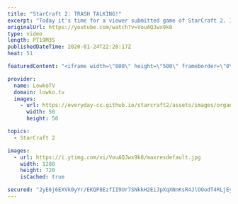 ```yaml
---
title: "StarCraft 2: TRASH TALKING!"
excerpt: "Today it's time for a viewer submitted game of StarCraft 2. In this Platinum and Diamond League match of Protoss vs Zerg. One of the cheesiest games you can go watch, as the Protoss decides to go for a few Proxy Gateways on the other side of the map, but it turns out to be one of the worst StarCraft"
originalUrl: https://youtube.com/watch?v=VouAQJwx9k8
type: video
length: PT19M3S
publishedDateTime: 2020-01-24T22:28:17Z
heat: 51

featuredContent: "<iframe width=\"800\" height=\"500\" frameborder=\"0\" src=\"https://www.youtube.com/embed/VouAQJwx9k8\" allow=\"accelerometer; autoplay; encrypted-media; gyroscope; picture-in-picture\" allowfullscreen></iframe>"

provider:
  name: LowkoTV
  domain: lowko.tv
  images:
    - url: https://everyday-cc.github.io/starcraft2/assets/images/organizations/lowko.tv-50x50.jpg
      width: 50
      height: 50

topics:
  - StarCraft 2

images:
  - url: https://i.ytimg.com/vi/VouAQJwx9k8/maxresdefault.jpg
    width: 1280
    height: 720
    isCached: true

secured: "2yE6j6EXVk0yYr/EKQP8EzfII9Ur7SNkkH2EiJpXqXNnKsR4JlOOodT4RLjEyNC0knA0ra4EP73RdMXZcJuQDc0khww1vG03Euk8dOL5dAufv5YimZtozq4PHnyi5Az2nCsAVaT623rQTJvhEKa/IL/ckhAy1pSM6dpX17KTh8yfuZQrfK7eyw4TwdMm7oN05TQBtaWkGvo/I4zCq0IAvdqnrIi8cdqz2enPYGawrxmLY6JvC4pcILethQ55AaTc6Vq5+/tyE19r4/QrZX7at3+lUJmqrMRfxn1STqoV8oBjcDU3smZ0aSi23ErbNKZg3JPxrp3uNCx+IXz6bsYtbIEtFo8Ld2DyjsSN/9HQr1Kf60fPgu+2/f6TLwUnUM5CZ2pSfTblXs8HlzrDzdX8WVxJm4HRj4XNk4m7ZPc8MFi1mY34m40YrX9BdRFx9Cyz;5FCdYxfwpEqkzZou+inuTw=="
---
```


